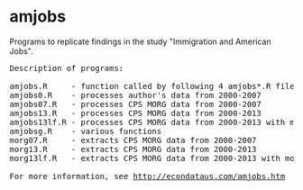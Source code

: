 # amjobs
Programs to replicate findings in the study "Immigration and American Jobs".
<pre>
Description of programs:

amjobs.R     - function called by following 4 amjobs*.R files
amjobs0.R    - processes author's data from 2000-2007
amjobs07.R   - processes CPS MORG data from 2000-2007
amjobs13.R   - processes CPS MORG data from 2000-2013
amjobs13lf.R - processes CPS MORG data from 2000-2013 with modified native_emprate
amjobsg.R    - various functions
morg07.R     - extracts CPS MORG data from 2000-2007
morg13.R     - extracts CPS MORG data from 2000-2013
morg13lf.R   - extracts CPS MORG data from 2000-2013 with modified native_emprate

For more information, see <A HREF="http://econdataus.com/amjobs.htm">http://econdataus.com/amjobs.htm</A> 
</pre>
